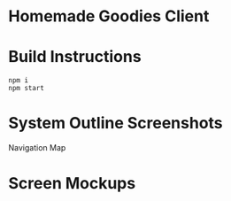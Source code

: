 
# Homemade Goodies Client

# Build Instructions

```
npm i
npm start
```

# System Outline Screenshots

Navigation Map

# Screen Mockups